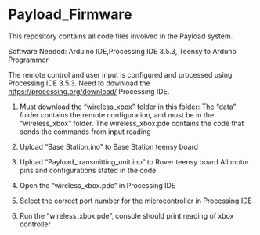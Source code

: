 # Payload_Firmware
This repository contains all code files involved in the Payload system.

Software Needed: Arduino IDE,Processing IDE 3.5.3, Teensy to Arduno Programmer

The remote control and user input is configured and processed using Processing IDE 3.5.3.
Need to download the https://processing.org/download/ Processing IDE.

1. Must download the “wireless_xbox” folder in this folder:
  The “data” folder contains the remote configuration, and must be in the  “wireless_xbox” folder.
	The wireless_xbox.pde contains the code that sends the commands from input reading

2. Upload “Base Station.ino” to Base Station teensy board

3. Upload “Payload_transmitting_unit.ino” to Rover teensy board
    All motor pins and configurations stated in the code

4. Open the “wireless_xbox.pde” in Processing IDE
5. Select the correct port number for the microcontroller in Processing IDE
6. Run the “wireless_xbox.pde”, console should print reading of xbox controller
